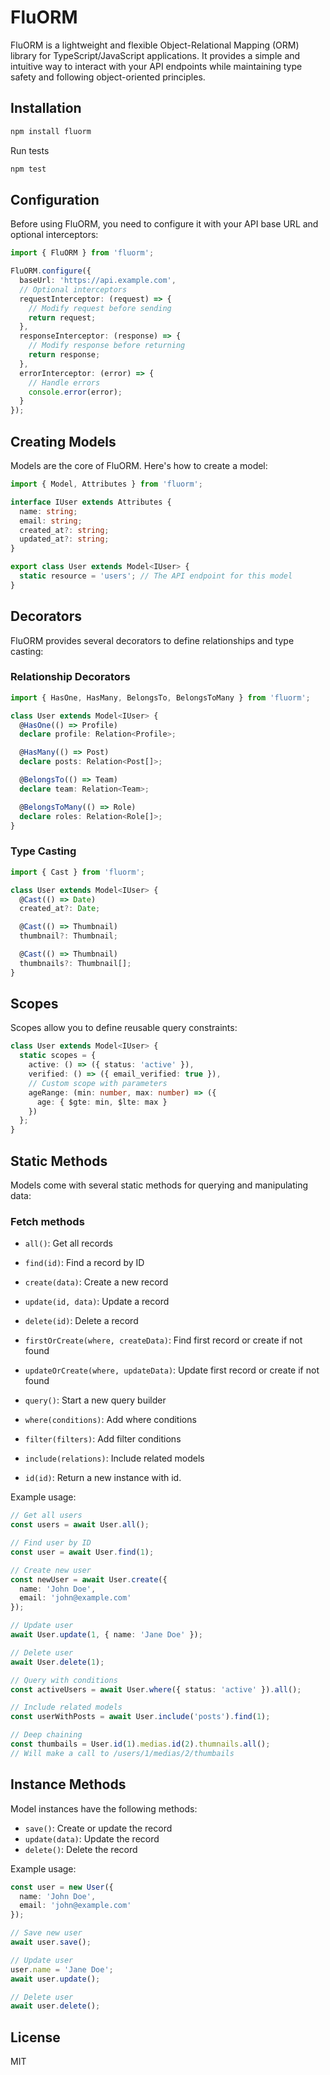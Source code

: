 # FluORM

FluORM is a lightweight and flexible Object-Relational Mapping (ORM) library for TypeScript/JavaScript applications. It provides a simple and intuitive way to interact with your API endpoints while maintaining type safety and following object-oriented principles.

## Installation

```bash
npm install fluorm
```

Run tests

```bash
npm test
```

## Configuration

Before using FluORM, you need to configure it with your API base URL and optional interceptors:

```typescript
import { FluORM } from 'fluorm';

FluORM.configure({
  baseUrl: 'https://api.example.com',
  // Optional interceptors
  requestInterceptor: (request) => {
    // Modify request before sending
    return request;
  },
  responseInterceptor: (response) => {
    // Modify response before returning
    return response;
  },
  errorInterceptor: (error) => {
    // Handle errors
    console.error(error);
  }
});
```

## Creating Models

Models are the core of FluORM. Here's how to create a model:

```typescript
import { Model, Attributes } from 'fluorm';

interface IUser extends Attributes {
  name: string;
  email: string;
  created_at?: string;
  updated_at?: string;
}

export class User extends Model<IUser> {
  static resource = 'users'; // The API endpoint for this model
}
```

## Decorators

FluORM provides several decorators to define relationships and type casting:

### Relationship Decorators

```typescript
import { HasOne, HasMany, BelongsTo, BelongsToMany } from 'fluorm';

class User extends Model<IUser> {
  @HasOne(() => Profile)
  declare profile: Relation<Profile>;

  @HasMany(() => Post)
  declare posts: Relation<Post[]>;

  @BelongsTo(() => Team)
  declare team: Relation<Team>;

  @BelongsToMany(() => Role)
  declare roles: Relation<Role[]>;
}
```

### Type Casting

```typescript
import { Cast } from 'fluorm';

class User extends Model<IUser> {
  @Cast(() => Date)
  created_at?: Date;

  @Cast(() => Thumbnail)
  thumbnail?: Thumbnail;

  @Cast(() => Thumbnail)
  thumbnails?: Thumbnail[];
}
```

## Scopes

Scopes allow you to define reusable query constraints:

```typescript
class User extends Model<IUser> {
  static scopes = {
    active: () => ({ status: 'active' }),
    verified: () => ({ email_verified: true }),
    // Custom scope with parameters
    ageRange: (min: number, max: number) => ({
      age: { $gte: min, $lte: max }
    })
  };
}
```

## Static Methods

Models come with several static methods for querying and manipulating data:

### Fetch methods

- `all()`: Get all records
- `find(id)`: Find a record by ID
- `create(data)`: Create a new record
- `update(id, data)`: Update a record
- `delete(id)`: Delete a record
- `firstOrCreate(where, createData)`: Find first record or create if not found
- `updateOrCreate(where, updateData)`: Update first record or create if not found

- `query()`: Start a new query builder
- `where(conditions)`: Add where conditions
- `filter(filters)`: Add filter conditions
- `include(relations)`: Include related models
- `id(id)`: Return a new instance with id.


Example usage:

```typescript
// Get all users
const users = await User.all();

// Find user by ID
const user = await User.find(1);

// Create new user
const newUser = await User.create({
  name: 'John Doe',
  email: 'john@example.com'
});

// Update user
await User.update(1, { name: 'Jane Doe' });

// Delete user
await User.delete(1);

// Query with conditions
const activeUsers = await User.where({ status: 'active' }).all();

// Include related models
const userWithPosts = await User.include('posts').find(1);

// Deep chaining
const thumbails = User.id(1).medias.id(2).thumnails.all();
// Will make a call to /users/1/medias/2/thumbails
```

## Instance Methods

Model instances have the following methods:

- `save()`: Create or update the record
- `update(data)`: Update the record
- `delete()`: Delete the record

Example usage:

```typescript
const user = new User({
  name: 'John Doe',
  email: 'john@example.com'
});

// Save new user
await user.save();

// Update user
user.name = 'Jane Doe';
await user.update();

// Delete user
await user.delete();
```

## License

MIT
